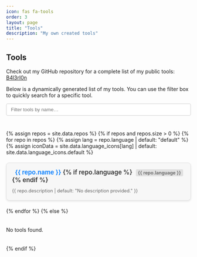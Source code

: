 ```yaml
---
icon: fas fa-tools
order: 3
layout: page
title: "Tools"
description: "My own created tools"
---
```


<style>
  /* GRID LAYOUT */
  #tools-list {
    display: grid;
    grid-template-columns: repeat(auto-fill, minmax(300px, 1fr));
    gap: 20px;
    margin-top: 20px;
  }

  /* CARD */
  .tool-card {
    background-color: #f7f7f7;
    border: 1px solid #e0e0e0;
    border-radius: 8px;
    padding: 15px;
    box-shadow: 0 2px 5px rgba(0,0,0,0.1);
    transition: transform 0.2s, box-shadow 0.2s, background-color 0.3s;
    display: flex;
    flex-direction: column;
    justify-content: space-between;
  }
  .tool-card:hover {
    transform: translateY(-5px);
    box-shadow: 0 4px 10px rgba(0,0,0,0.15);
    background-color: #fff;
  }
  .tool-card:focus-within {
    outline: 2px solid #007bff;
    outline-offset: 2px;
  }

  /* TITLE */
  .tool-card h3 {
    margin: 0 0 10px;
    font-size: 1.2em;
    font-weight: 600;
    color: #333;
  }
  .tool-card h3 a {
    color: #007bff;
    text-decoration: none;
    transition: color 0.2s;
  }
  .tool-card h3 a:hover {
    color: #0056b3;
    text-decoration: underline;
  }

  /* DESCRIPTION */
  .description-container {
    flex-grow: 1;
    display: flex;
    flex-direction: column;
  }
  .tool-description {
    font-size: 0.9em;
    color: #666;
    margin: 0;
    overflow: hidden;
    text-overflow: ellipsis;
    display: -webkit-box;
    -webkit-line-clamp: 3;       /* limit to 3 lines */
    -webkit-box-orient: vertical;
    line-height: 1.6em;
  }

  /* LANGUAGE BADGE */
  .language-badge {
    display: inline-block;
    font-size: 0.75em;
    color: #666;
    background: #e0e0e0;
    padding: 2px 6px;
    border-radius: 3px;
    margin-left: 5px;
    vertical-align: middle;
  }

  /* FILTER INPUT */
  #filter-input {
    width: 100%;
    padding: 8px 12px;
    margin-bottom: 20px;
    border: 1px solid #ccc;
    border-radius: 4px;
  }
  #filter-input:focus {
    outline: 2px solid #007bff;
    border-color: #007bff;
  }

  /* ICON COLORS */
  .tool-icon { margin-right: 8px; }
  .icon-docker   { color: #0db7ed; }
  .icon-js       { color: #f0db4f; }
  .icon-python   { color: #306998; }
  .icon-ruby     { color: #cc342d; }
  .icon-java     { color: #b07219; }
  .icon-html     { color: #e34c26; }
  .icon-css      { color: #264de4; }
  .icon-php      { color: #777bb4; }
  .icon-powershell { color: #012456; }
  .icon-default  { color: #007bff; }

  /* SPINNER (hidden now) */
  .spinner { display: none; }

  /* BACK TO TOP */
  #back-to-top {
    position: fixed; bottom: 20px; right: 20px;
    width: 40px; height: 40px;
    background: #007bff; color: #fff;
    border: none; border-radius: 50%;
    display: flex; align-items: center; justify-content: center;
    cursor: pointer; opacity: 0; visibility: hidden;
    transition: opacity 0.3s, visibility 0.3s;
  }
  #back-to-top.visible {
    opacity: 1; visibility: visible;
  }
</style>

<h2><i class="fas fa-tools"></i> Tools</h2>
<p>
  Check out my GitHub repository for a complete list of my public tools:
  <a href="https://github.com/B4l3rI0n?tab=repositories" target="_blank">B4l3rI0n</a>
</p>
<p>
  Below is a dynamically generated list of my tools. You can use the filter box to quickly search for a specific tool.
</p>

<input type="text" id="filter-input" placeholder="Filter tools by name…" aria-label="Filter tools by name" />

<div id="tools-list">
  {% assign repos = site.data.repos %}
  {% if repos and repos.size > 0 %}
    {% for repo in repos %}
      {% assign lang = repo.language | default: "default" %}
      {% assign iconData = site.data.language_icons[lang] | default: site.data.language_icons.default %}
      <div class="tool-card" role="article" aria-labelledby="tool-{{ repo.name }}">
        <h3 id="tool-{{ repo.name }}">
          <i class="{{ iconData.icon }} tool-icon {{ iconData.style }}"></i>
          <a href="{{ repo.html_url }}" target="_blank">{{ repo.name }}</a>
          {% if repo.language %}
            <span class="language-badge">{{ repo.language }}</span>
          {% endif %}
        </h3>
        <div class="description-container">
          <p class="tool-description">
            {{ repo.description | default: "No description provided." }}
          </p>
        </div>
      </div>
    {% endfor %}
  {% else %}
    <p>No tools found.</p>
  {% endif %}
</div>

<button id="back-to-top" title="Back to Top">
  <i class="fas fa-arrow-up"></i>
</button>

<script>
  // FILTER
  function filterTools() {
    const q = document.getElementById('filter-input').value.toLowerCase();
    const cards = document.querySelectorAll('.tool-card');
    let visible = 0;
    cards.forEach(c => {
      const title = c.querySelector('h3').innerText.toLowerCase();
      if (title.includes(q)) {
        c.style.display = 'flex';
        visible++;
      } else {
        c.style.display = 'none';
      }
    });
    // no-results message
    if (!visible) {
      if (!document.getElementById('no-results')) {
        const msg = document.createElement('p');
        msg.id = 'no-results';
        msg.textContent = 'No tools found matching your search.';
        document.getElementById('tools-list').append(msg);
      }
    } else {
      const nr = document.getElementById('no-results');
      if (nr) nr.remove();
    }
    // center last odd card
    const visibleCards = Array.from(cards).filter(c=>c.style.display!=='none');
    visibleCards.forEach((c,i) => {
      c.style.marginInline = (i===visibleCards.length-1 && visibleCards.length%2) ? 'auto' : '0';
    });
  }
  document.getElementById('filter-input').addEventListener('input', filterTools);

  // BACK TO TOP
  const btn = document.getElementById('back-to-top');
  window.addEventListener('scroll', () => {
    window.scrollY > 300 ? btn.classList.add('visible') : btn.classList.remove('visible');
  });
  btn.addEventListener('click', () => window.scrollTo({top:0,behavior:'smooth'}));
</script>
